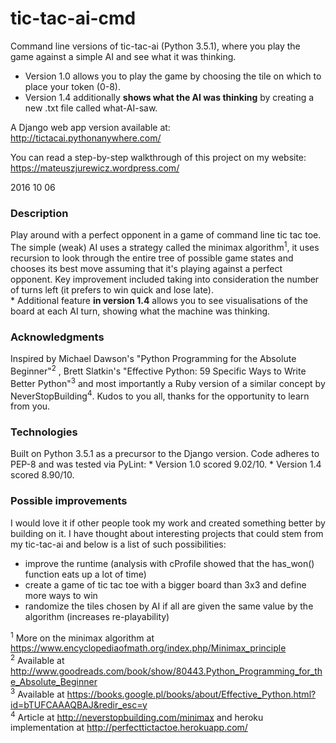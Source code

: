 # tic-tac-ai-cmd
Command line versions of tic-tac-ai (Python 3.5.1), where you play the game against a simple AI and see what it was thinking.
* Version 1.0 allows you to play the game by choosing the tile on which to place your token (0-8).
* Version 1.4 additionally <b>shows what the AI was thinking</b> by creating a new .txt file called what-AI-saw.

A Django web app version available at:
<br/>http://tictacai.pythonanywhere.com/

You can read a step-by-step walkthrough of this project on my website:
<br/>https://mateuszjurewicz.wordpress.com/

2016 10 06
<h3>Description</h3>
Play around with a perfect opponent in a game of command line tic tac toe. The simple (weak) AI uses a strategy called the minimax algorithm<sup>1</sup>, it uses recursion to look through the entire tree of possible game states and chooses its best move assuming that it's playing against a perfect opponent. Key improvement included taking into consideration the number of turns left (it prefers to win quick and lose late).<br>
* Additional feature <b>in version 1.4</b> allows you to see visualisations of the board at each AI turn, showing what the machine was thinking.

<h3>Acknowledgments</h3>
Inspired by Michael Dawson's "Python Programming for the Absolute Beginner"<sup>2</sup> , Brett Slatkin's "Effective Python: 59 Specific Ways to Write Better Python"<sup>3</sup> and most importantly a Ruby version of a similar concept by NeverStopBuilding<sup>4</sup>. Kudos to you all, thanks for the opportunity to learn from you.

<h3>Technologies</h3>
Built on Python 3.5.1 as a precursor to the Django version.
Code adheres to PEP-8 and was tested via PyLint:
* Version 1.0 scored 9.02/10.
* Version 1.4 scored 8.90/10.

<h3>Possible improvements</h3>
I would love it if other people took my work and created something better by building on it. I have thought about interesting projects
that could stem from my tic-tac-ai and below is a list of such possibilities:

* improve the runtime (analysis with cProfile showed that the has_won() function eats up a lot of time)<br>
* create a game of tic tac toe with a bigger board than 3x3 and define more ways to win<br>
* randomize the tiles chosen by AI if all are given the same value by the algorithm (increases re-playability)

<sup>1</sup> More on the minimax algorithm at https://www.encyclopediaofmath.org/index.php/Minimax_principle<br>
<sup>2</sup> Available at http://www.goodreads.com/book/show/80443.Python_Programming_for_the_Absolute_Beginner<br>
<sup>3</sup> Available at https://books.google.pl/books/about/Effective_Python.html?id=bTUFCAAAQBAJ&redir_esc=y<br>
<sup>4</sup> Article at http://neverstopbuilding.com/minimax and heroku implementation at http://perfecttictactoe.herokuapp.com/

